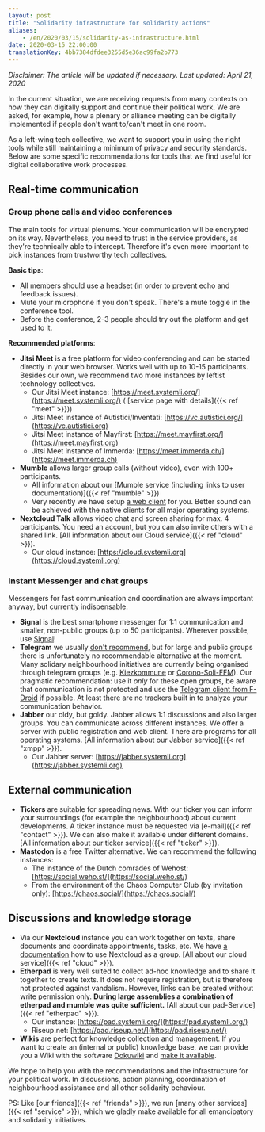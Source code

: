 ```yaml
---
layout: post
title: "Solidarity infrastructure for solidarity actions"
aliases:
    - /en/2020/03/15/solidarity-as-infrastructure.html
date: 2020-03-15 22:00:00
translationKey: 4bb7384dfdee3255d5e36ac99fa2b773
---
```

*Disclaimer: The article will be updated if necessary. Last updated: April 21, 2020*

In the current situation, we are receiving requests from many contexts on how they can digitally support and continue 
their political work.  We are asked, for example, how a plenary or alliance meeting can be digitally implemented if 
people don't want to/can't meet in one room.

As a left-wing tech collective, we want to support you in using the right tools while still maintaining a minimum of 
privacy and security standards. Below are some specific recommendations for tools that we find useful for digital 
collaborative work processes.

## Real-time communication

### Group phone calls and video conferences

The main tools for virtual plenums. Your communication will be encrypted on its way. Nevertheless, you need to trust in 
the service providers, as they're technically able to intercept. Therefore it's even more important to pick instances 
from trustworthy tech collectives.

**Basic tips**:

- All members should use a headset (in order to prevent echo and feedback issues).
- Mute your microphone if you don't speak. There's a mute toggle in the conference tool.
- Before the conference, 2-3 people should try out the platform and get used to it.

**Recommended platforms**:

* **Jitsi Meet** is a free platform for video conferencing and can be started directly in your web browser. Works well 
  with up to 10-15 participants. Besides our own, we recommend two more instances by leftist technology collectives.
  * Our Jitsi Meet instance: [https://meet.systemli.org/](https://meet.systemli.org/) (
    [service page with details]({{< ref "meet" >}}))
  * Jitsi Meet instance of Autistici/Inventati: [https://vc.autistici.org/](https://vc.autistici.org)
  * Jitsi Meet instance of Mayfirst: [https://meet.mayfirst.org/](https://meet.mayfirst.org)
  * Jitsi Meet instance of Immerda: [https://meet.immerda.ch/](https://meet.immerda.ch)
* **Mumble** allows larger group calls (without video), even with 100+ participants.
  * All information about our [Mumble service (including links to user documentation)]({{< ref "mumble" >}})
  * Very recently we have setup [a web client](https://talk.systemli.org) for you. Better sound can be achieved with 
    the native clients for all major operating systems.
* **Nextcloud Talk** allows video chat and screen sharing for max. 4 participants. You need an account, but you can 
  also invite others with a shared link. [All information about our Cloud service]({{< ref "cloud" >}}).
  * Our cloud instance: [https://cloud.systemli.org](https://cloud.systemli.org)

### Instant Messenger and chat groups

Messengers for fast communication and coordination are always important anyway, but currently indispensable.

* **Signal** is the best smartphone messenger for 1:1 communication and smaller, non-public groups (up to 50 
  participants). Wherever possible, use [Signal](https://signal.org/)!
* **Telegram** we usually 
  [don't recommend](https://www.kuketz-blog.de/telegram-sicherheit-gibt-es-nur-auf-anfrage-messenger-teil3/), but for 
  large and public groups there is unfortunately no recommendable alternative at the moment. Many solidary 
  neighbourhood initiatives are currently being organised through telegram groups (e.g. 
  [Kiezkommune](https://kiezkommune.noblogs.org/) or [Corono-Soli-FFM](https://www.corona-soli-ffm.org/)). Our 
  pragmatic recommendation: use it *only* for these open groups, be aware that communication is not protected and use 
  the [Telegram client from F-Droid](https://f-droid.org/en/packages/org.telegram.messenger/) if possible. At least 
  there are no trackers built in to analyze your communication behavior.
* **Jabber** our oldy, but goldy. Jabber allows 1:1 discussions and also larger groups. You can communicate across 
  different instances. We offer a server with public registration and web client. There are programs for all operating 
  systems. [All information about our Jabber service]({{< ref "xmpp" >}}).
  * Our Jabber server: [https://jabber.systemli.org](https://jabber.systemli.org)

## External communication

* **Tickers** are suitable for spreading news. With our ticker you can inform your surroundings (for example the
  neighbourhood) about current developments. A ticker instance must be requested via
  [e-mail]({{< ref "contact" >}}). We can also make it available under different domains.
  [All information about our ticker service]({{< ref "ticker" >}}).
* **Mastodon** is a free Twitter alternative. We can recommend the following instances:
  * The instance of the Dutch comrades of Wehost: [https://social.weho.st/](https://social.weho.st/)
  * From the environment of the Chaos Computer Club (by invitation only): [https://chaos.social/](https://chaos.social/)

## Discussions and knowledge storage

* Via our **Nextcloud** instance you can work together on texts, share documents and coordinate appointments, tasks, 
  etc. We have [a documentation](https://wiki.systemli.org/howto/nextcloud/gruppen) how to use Nextcloud as a group. 
  [All about our cloud service]({{< ref "cloud" >}}).
* **Etherpad** is very well suited to collect ad-hoc knowledge and to share it together to create texts. It does not 
  require registration, but is therefore not protected against vandalism. However, links can be created without write 
  permission only. **During large assemblies a combination of etherpad and mumble was quite sufficient.** 
  [All about our pad-Service]({{< ref "etherpad" >}}).
  * Our instance: [https://pad.systemli.org/](https://pad.systemli.org/)
  * Riseup.net: [https://pad.riseup.net/](https://pad.riseup.net/)
* **Wikis** are perfect for knowledge collection and management. If you want to create an (internal or public) 
  knowledge base, we can provide you a Wiki with the software [Dokuwiki](https://www.dokuwiki.org/dokuwiki) and 
  [make it available](/en/service/hosting.html#wikis).

We hope to help you with the recommendations and the infrastructure for your political work. In discussions, action 
planning, coordination of neighbourhood assistance and all other solidarity behaviour.

PS: Like [our friends]({{< ref "friends" >}}), we run [many other services]({{< ref "service" >}}), which we gladly 
make available for all emancipatory and solidarity initiatives.
